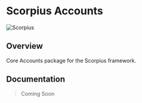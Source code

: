 # Scorpius Accounts

![Scorpius][1]

## Overview
Core Accounts package for the Scorpius framework.

## Documentation
> Coming Soon

[1]: https://raw.githubusercontent.com/scorpiusjs/graphics/master/logos/scorpiusjs-logo.png


